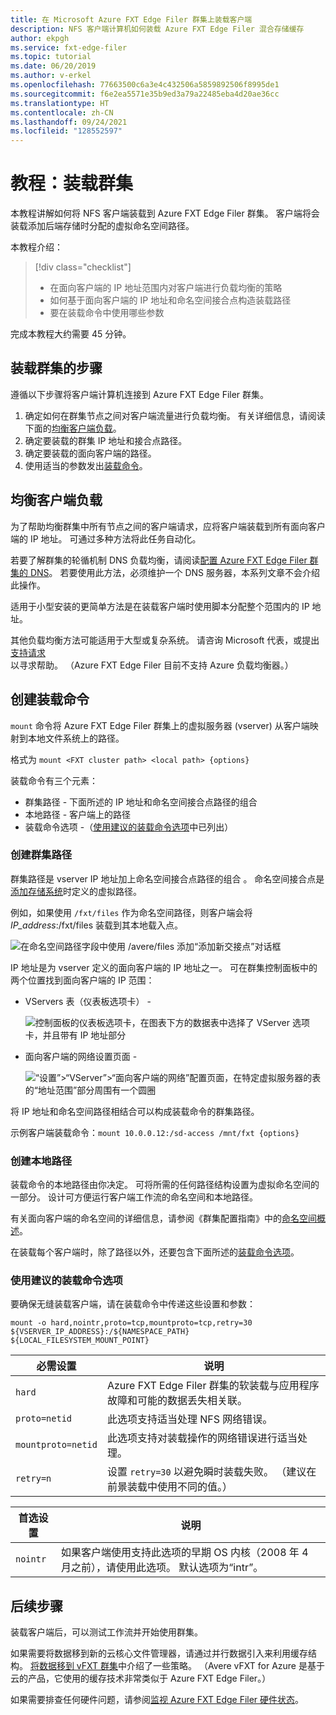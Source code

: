 ```yaml
---
title: 在 Microsoft Azure FXT Edge Filer 群集上装载客户端
description: NFS 客户端计算机如何装载 Azure FXT Edge Filer 混合存储缓存
author: ekpgh
ms.service: fxt-edge-filer
ms.topic: tutorial
ms.date: 06/20/2019
ms.author: v-erkel
ms.openlocfilehash: 77663500c6a3e4c432506a5859892506f8995de1
ms.sourcegitcommit: f6e2ea5571e35b9ed3a79a22485eba4d20ae36cc
ms.translationtype: HT
ms.contentlocale: zh-CN
ms.lasthandoff: 09/24/2021
ms.locfileid: "128552597"
---
```

# <a name="tutorial-mount-the-cluster"></a>教程：装载群集

本教程讲解如何将 NFS 客户端装载到 Azure FXT Edge Filer 群集。 客户端将会装载添加后端存储时分配的虚拟命名空间路径。

本教程介绍：

> [!div class="checklist"]
>
> * 在面向客户端的 IP 地址范围内对客户端进行负载均衡的策略
> * 如何基于面向客户端的 IP 地址和命名空间接合点构造装载路径
> * 要在装载命令中使用哪些参数

完成本教程大约需要 45 分钟。

## <a name="steps-to-mount-the-cluster"></a>装载群集的步骤

遵循以下步骤将客户端计算机连接到 Azure FXT Edge Filer 群集。

1. 确定如何在群集节点之间对客户端流量进行负载均衡。 有关详细信息，请阅读下面的[均衡客户端负载](#balance-client-load)。
1. 确定要装载的群集 IP 地址和接合点路径。
1. 确定要装载的面向客户端的路径。
1. 使用适当的参数发出[装载命令](#use-recommended-mount-command-options)。

## <a name="balance-client-load"></a>均衡客户端负载

为了帮助均衡群集中所有节点之间的客户端请求，应将客户端装载到所有面向客户端的 IP 地址。 可通过多种方法将此任务自动化。

若要了解群集的轮循机制 DNS 负载均衡，请阅读[配置 Azure FXT Edge Filer 群集的 DNS](configure-network.md#configure-dns-for-load-balancing)。 若要使用此方法，必须维护一个 DNS 服务器，本系列文章不会介绍此操作。

适用于小型安装的更简单方法是在装载客户端时使用脚本分配整个范围内的 IP 地址。

其他负载均衡方法可能适用于大型或复杂系统。 请咨询 Microsoft 代表，或提出[支持请求](support-ticket.md)以寻求帮助。 （Azure FXT Edge Filer 目前不支持 Azure 负载均衡器。）

## <a name="create-the-mount-command"></a>创建装载命令

``mount`` 命令将 Azure FXT Edge Filer 群集上的虚拟服务器 (vserver) 从客户端映射到本地文件系统上的路径。

格式为 ``mount <FXT cluster path> <local path> {options}``

装载命令有三个元素：

* 群集路径 - 下面所述的 IP 地址和命名空间接合点路径的组合
* 本地路径 - 客户端上的路径
* 装载命令选项 -（[使用建议的装载命令选项](#use-recommended-mount-command-options)中已列出）

### <a name="create-the-cluster-path"></a>创建群集路径

群集路径是 vserver IP 地址加上命名空间接合点路径的组合 。 命名空间接合点是[添加存储系统](add-storage.md#create-a-junction)时定义的虚拟路径。

例如，如果使用 ``/fxt/files`` 作为命名空间路径，则客户端会将 *IP_address*:/fxt/files 装载到其本地载入点。

![在命名空间路径字段中使用 /avere/files 添加“添加新交接点”对话框](media/fxt-mount/fxt-junction-example.png)

IP 地址是为 vserver 定义的面向客户端的 IP 地址之一。 可在群集控制面板中的两个位置找到面向客户端的 IP 范围：

* VServers 表（仪表板选项卡） -

  ![控制面板的仪表板选项卡，在图表下方的数据表中选择了 VServer 选项卡，并且带有 IP 地址部分](media/fxt-mount/fxt-ip-addresses-dashboard.png)

* 面向客户端的网络设置页面 -

  ![“设置”>“VServer”>“面向客户端的网络”配置页面，在特定虚拟服务器的表的“地址范围”部分周围有一个圆圈](media/fxt-mount/fxt-ip-addresses-settings.png)

将 IP 地址和命名空间路径相结合可以构成装载命令的群集路径。

示例客户端装载命令：``mount 10.0.0.12:/sd-access /mnt/fxt {options}``

### <a name="create-the-local-path"></a>创建本地路径

装载命令的本地路径由你决定。 可将所需的任何路径结构设置为虚拟命名空间的一部分。 设计可方便运行客户端工作流的命名空间和本地路径。

有关面向客户端的命名空间的详细信息，请参阅《群集配置指南》中的[命名空间概述](https://azure.github.io/Avere/legacy/ops_guide/4_7/html/gns_overview.html)。

在装载每个客户端时，除了路径以外，还要包含下面所述的[装载命令选项](#use-recommended-mount-command-options)。

### <a name="use-recommended-mount-command-options"></a>使用建议的装载命令选项

要确保无缝装载客户端，请在装载命令中传递这些设置和参数：

`mount -o hard,nointr,proto=tcp,mountproto=tcp,retry=30 ${VSERVER_IP_ADDRESS}:/${NAMESPACE_PATH} ${LOCAL_FILESYSTEM_MOUNT_POINT}`

| 必需设置 | 说明 |
--- | ---
``hard`` | Azure FXT Edge Filer 群集的软装载与应用程序故障和可能的数据丢失相关联。
``proto=netid`` | 此选项支持适当处理 NFS 网络错误。
``mountproto=netid`` | 此选项支持对装载操作的网络错误进行适当处理。
``retry=n`` | 设置 ``retry=30`` 以避免瞬时装载失败。 （建议在前景装载中使用不同的值。）

| 首选设置 | 说明 |
| --- | --- |
| `nointr` | 如果客户端使用支持此选项的早期 OS 内核（2008 年 4 月之前），请使用此选项。 默认选项为“intr”。 |

## <a name="next-steps"></a>后续步骤

装载客户端后，可以测试工作流并开始使用群集。

如果需要将数据移到新的云核心文件管理器，请通过并行数据引入来利用缓存结构。 [将数据移到 vFXT 群集](../avere-vfxt/avere-vfxt-data-ingest.md)中介绍了一些策略。 （Avere vFXT for Azure 是基于云的产品，它使用的缓存技术非常类似于 Azure FXT Edge Filer。）

如果需要排查任何硬件问题，请参阅[监视 Azure FXT Edge Filer 硬件状态](monitor.md)。
